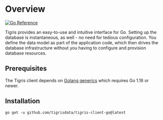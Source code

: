 # Overview

[![Go Reference](https://pkg.go.dev/badge/github.com/tigrisdata/tigris-client-go.svg)](https://pkg.go.dev/github.com/tigrisdata/tigris-client-go)

Tigris provides an easy-to-use and intuitive interface for Go. Setting up
the database is instantaneous, as well - no need for tedious configuration.
You define the data model as part of the application code, which then drives
the database infrastructure without you having to configure and provision
database resources.

## Prerequisites

The Tigris client depends on
[Golang generics](https://go.dev/doc/tutorial/generics) which requires Go 1.18
or newer.

## Installation

```shell
go get -u github.com/tigrisdata/tigris-client-go@latest
```
